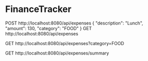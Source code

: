 # FinanceTracker
POST http://localhost:8080/api/expenses
  {
    "description": "Lunch",
    "amount": 130,
    "category": "FOOD"
  }
GET http://localhost:8080/api/expenses

GET http://localhost:8080/api/expenses?category=FOOD

GET http://localhost:8080/api/expenses/summary
